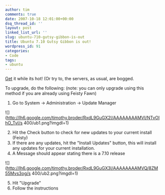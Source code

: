 ```yaml
---
author: tim
comments: true
date: 2007-10-18 12:01:00+00:00
dsq_thread_id: ''
layout: post
linked_list_url: ''
slug: ubuntu-710-gutsy-gibbon-is-out
title: Ubuntu 7.10 Gutsy Gibbon is out!
wordpress_id: 91
categories:
- Code
tags:
- ubuntu
---
```


[Get](http://www.ubuntu.com/getubuntu/download) it while its hot! (Or try to,
the servers, as usual, are bogged.  
  
To upgrade, do the following: (note: you can only upgrade using this method if
you are already using Feisty Fawn)

  1. Go to System -> Administration -> Update Manager  
  
![](http://lh6.google.com/timothy.broder/RxdL9GuGX2I/AAAAAAAAMVI/NTvOIhO_TvI/s
400/ub1.png?imgdl=1)  
  

  2. Hit the Check button to check for new updates to your current install (Feisty)
  3. If there are any updates, hit the "Install Updates" button, this will install any updates for your current installation.
  4. A Message should appear stating there is a 7.10 release  
  
![](http://lh6.google.com/timothy.broder/RxdL9GuGX3I/AAAAAAAAMVQ/8ZM55Mvs3og/s
400/ub2.png?imgdl=1)  
  

  5. Hit "Upgrade"
  6. Follow the instructions

